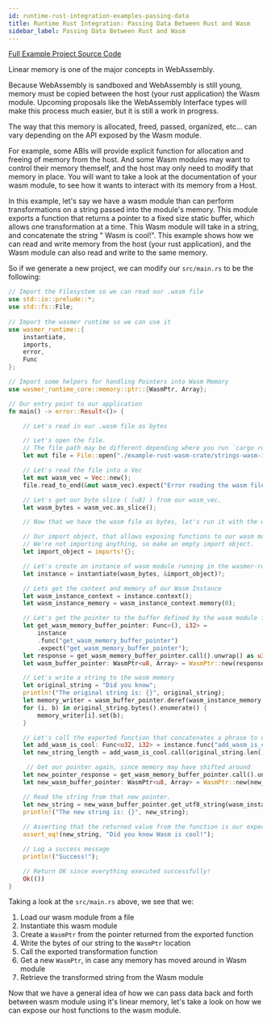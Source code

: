 ```yaml
---
id: runtime-rust-integration-examples-passing-data
title: Runtime Rust Integration: Passing Data Between Rust and Wasm
sidebar_label: Passing Data Between Rust and Wasm
---
```


[Full Example Project Source Code](https://github.com/wasmerio/docs.wasmer.io/tree/master/docs/runtime/c-integration/examples/passing-data)

Linear memory is one of the major concepts in WebAssembly. 

Because WebAssembly is sandboxed and WebAssembly is still young, memory must be copied between the host (your rust application) the Wasm module. Upcoming proposals like the WebAssembly Interface types will make this process much easier, but it is still a work in progress.

The way that this memory is allocated, freed, passed, organized, etc... can vary depending on the API exposed by the Wasm module. 

For example, some ABIs will provide explicit function for allocation and freeing of memory from the host. And some Wasm modules may want to control their memory themself, and the host may only need to modify that memory in place. You will want to take a look at the documentation of your wasm module, to see how it wants to interact with its memory from a Host.

In this example, let's say we have a wasm module than can perform transformations on a string passed into the module's memory. This module exports a function that returns a pointer to a fixed size static buffer, which allows one transformation at a time. This Wasm module will take in a string, and concatenate the string " Wasm is cool!". This example shows how we can read and write memory from the host (your rust application), and the Wasm module can also read and write to the same memory.

So if we generate a new project, we can modify our `src/main.rs` to be the following:

```rust
// Import the Filesystem so we can read our .wasm file
use std::io::prelude::*;
use std::fs::File;
    
// Import the wasmer runtime so we can use it
use wasmer_runtime::{
    instantiate,
    imports,
    error,
    Func
};

// Import some helpers for handling Pointers into Wasm Memory
use wasmer_runtime_core::memory::ptr::{WasmPtr, Array};

// Our entry point to our application
fn main() -> error::Result<()> {

    // Let's read in our .wasm file as bytes

    // Let's open the file.
    // The file path may be different depending where you run `cargo run`, and where you place the file.
    let mut file = File::open("./example-rust-wasm-crate/strings-wasm-is-cool/pkg/strings_wasm_is_cool_bg.wasm").expect("Incorrect file path to wasm module.");

    // Let's read the file into a Vec
    let mut wasm_vec = Vec::new();
    file.read_to_end(&mut wasm_vec).expect("Error reading the wasm file");

    // Let's get our byte slice ( [u8] ) from our wasm_vec.
    let wasm_bytes = wasm_vec.as_slice();

    // Now that we have the wasm file as bytes, let's run it with the wasmer runtime

    // Our import object, that allows exposing functions to our wasm module.
    // We're not importing anything, so make an empty import object.
    let import_object = imports!{};

    // Let's create an instance of wasm module running in the wasmer-runtime
    let instance = instantiate(wasm_bytes, &import_object)?;

    // Lets get the context and memory of our Wasm Instance
    let wasm_instance_context = instance.context();
    let wasm_instance_memory = wasm_instance_context.memory(0);

    // Let's get the pointer to the buffer defined by the wasm module in the wasm memory
    let get_wasm_memory_buffer_pointer: Func<(), i32> = 
        instance
        .func("get_wasm_memory_buffer_pointer")
        .expect("get_wasm_memory_buffer_pointer");
    let response = get_wasm_memory_buffer_pointer.call().unwrap() as u32;
    let wasm_buffer_pointer: WasmPtr<u8, Array> = WasmPtr::new(response);

    // Let's write a string to the wasm memory
    let original_string = "Did you know";
    println!("The original string is: {}", original_string);
    let memory_writer = wasm_buffer_pointer.deref(wasm_instance_memory, 0, original_string.len() as u32).unwrap();
    for (i, b) in original_string.bytes().enumerate() {
        memory_writer[i].set(b);
    }

    // Let's call the exported function that concatenates a phrase to our string.
    let add_wasm_is_cool: Func<u32, i32> = instance.func("add_wasm_is_cool").expect("Wasm is cool export");
    let new_string_length = add_wasm_is_cool.call(original_string.len() as u32).unwrap();

     // Get our pointer again, since memory may have shifted around
    let new_pointer_response = get_wasm_memory_buffer_pointer.call().unwrap() as u32;
    let new_wasm_buffer_pointer: WasmPtr<u8, Array> = WasmPtr::new(new_pointer_response);

    // Read the string from that new pointer.
    let new_string = new_wasm_buffer_pointer.get_utf8_string(wasm_instance_memory, new_string_length as u32).unwrap();
    println!("The new string is: {}", new_string);
    
    // Asserting that the returned value from the function is our expected value.
    assert_eq!(new_string, "Did you know Wasm is cool!");

    // Log a success message
    println!("Success!");

    // Return OK since everything executed successfully!
    Ok(())
}
```

Taking a look at the `src/main.rs` above, we see that we:

1. Load our wasm module from a file
2. Instantiate this wasm module
3. Create a `WasmPtr` from the pointer returned from the exported function
4. Write the bytes of our string to the `WasmPtr` location
5. Call the exported transformation function
6. Get a new `WasmPtr`, in case any memory has moved around in Wasm module
7. Retrieve the transformed string from the Wasm module

Now that we have a general idea of how we can pass data back and forth between wasm module using it's linear memory, let's take a look on how we can expose our host functions to the wasm module.
